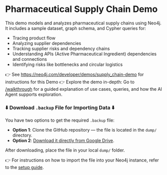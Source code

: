 # Pharmaceutical Supply Chain Demo

This demo models and analyzes pharmaceutical supply chains using Neo4j. It includes a sample dataset, graph schema, and Cypher queries for:

- Tracing product flow
- Analyzing supplier dependencies
- Tracking supplier risks and dependency chains
- Understanding APIs (Active Pharmaceutical Ingredient) dependencies and connections
- Identifying risks like bottlenecks and circular logistics

👉 See https://neo4j.com/developer/demos/supply_chain-demo  for instructions for this Demo
👉 Explore the demo in-depth: Go to [/walkthrough](./walkthrough/) for a guided explanation of use cases, queries, and how the AI Agent supports exploration.

### ⬇️ Download `.backup` File for Importing Data ⬇️

You have two options to get the required `.backup` file:

- **Option 1**: Clone the GitHub repository — the file is located in the `dump/` directory.
- **Option 2**: [Download it directly from Google Drive](https://drive.google.com/file/d/1MdlQWlnWxFe_lDCYLu5uCUY-MYj9jUn-/view?usp=sharing).

After downloading, place the file in your local `dump/` folder.

👉 For instructions on how to import the file into your Neo4j instance, refer to the [setup guide](https://neo4j.com/developer/demos/supply_chain-demo/#setup).